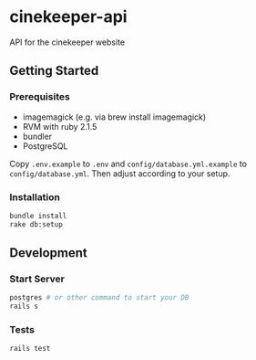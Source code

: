 # cinekeeper-api

API for the cinekeeper website

## Getting Started

### Prerequisites
* imagemagick (e.g. via brew install imagemagick)
* RVM with ruby 2.1.5
* bundler
* PostgreSQL

Copy ```.env.example``` to ```.env``` and ```config/database.yml.example``` to ```config/database.yml```. Then adjust according to your setup.

### Installation

```bash
bundle install
rake db:setup
```

## Development

### Start Server

```bash
postgres # or other command to start your DB
rails s
```

### Tests
```bash
rails test
```
